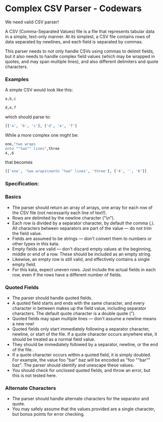 
# Complex CSV Parser - Codewars

We need valid CSV parser!

A CSV (Comma-Separated Values) file is a file that represents tabular data in a simple, text-only manner. At its simplest, a CSV file contains rows of data separated by newlines, and each field is separated by commas.

This parser needs to not only handle CSVs using commas to delimit fields, but it also needs to handle complex field values (which may be wrapped in quotes, and may span multiple lines), and also different delimiters and quote characters.

### Examples
A simple CSV would look like this:

```bash
a,b,c

d,e,f
```

which should parse to:

```bash
[['a', 'b', 'c'], ['d', 'e', 'f']
```

While a more complex one might be:

```bash
one,"two wraps
onto ""two"" lines",three
4,,6
```


that becomes
```bash
[['one', 'two wraps\nonto "two" lines', 'three'], ['4', '', '6']]
```

### Specification:

### Basics
* The parser should return an array of arrays, one array for each row of the CSV file (not necessarily each line of text!).
* Rows are delimited by the newline character ("\n").
* Each row is divided by a separator character, by default the comma (,). All characters between separators are part of the value — do not trim the field value.
* Fields are assumed to be strings — don't convert them to numbers or other types in this kata.
* Empty fields are valid — don't discard empty values at the beginning, middle or end of a row. These should be included as an empty string.
* Likewise, an empty row is still valid, and effectively contains a single empty field.
* For this kata, expect uneven rows. Just include the actual fields in each row, even if the rows have a different number of fields.

### Quoted Fields
* The parser should handle quoted fields.
* A quoted field starts and ends with the same character, and every character in between makes up the field value, including separator characters. The default quote character is a double quote (").
* Quoted fields may span multiple lines — don't assume a newline means a new row!
* Quoted fields only start immediately following a separator character, newline, or start of the file. If a quote character occurs anywhere else, it should be treated as a normal field value.
* They should be immediately followed by a separator, newline, or the end of the file.
* If a quote character occurs within a quoted field, it is simply doubled. For example, the value foo "bar" baz will be encoded as "foo ""bar"" baz". The parser should identify and unescape these values.
* You should check for unclosed quoted fields, and throw an error, but this is not tested here.

### Alternate Characters
* The parser should handle alternate characters for the separator and quote.
* You may safely assume that the values provided are a single character, but bonus points for error checking.


